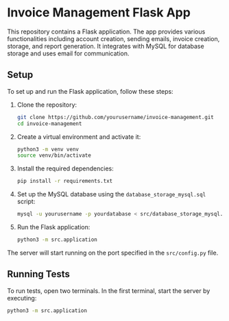 # Invoice Management Flask App

This repository contains a Flask application. The app provides various functionalities including account creation, sending emails, invoice creation, storage, and report generation. It integrates with MySQL for database storage and uses email for communication.

## Setup

To set up and run the Flask application, follow these steps:

1. Clone the repository:

   ```sh
   git clone https://github.com/yourusername/invoice-management.git
   cd invoice-management
   ```

2. Create a virtual environment and activate it:

   ```sh
   python3 -m venv venv
   source venv/bin/activate
   ```

3. Install the required dependencies:

   ```sh
   pip install -r requirements.txt
   ```

4. Set up the MySQL database using the `database_storage_mysql.sql` script:

   ```sh
   mysql -u yourusername -p yourdatabase < src/database_storage_mysql.sql
   ```

5. Run the Flask application:
   ```sh
   python3 -m src.application
   ```

The server will start running on the port specified in the `src/config.py` file.

## Running Tests

To run tests, open two terminals. In the first terminal, start the server by executing:

```sh
python3 -m src.application
```
